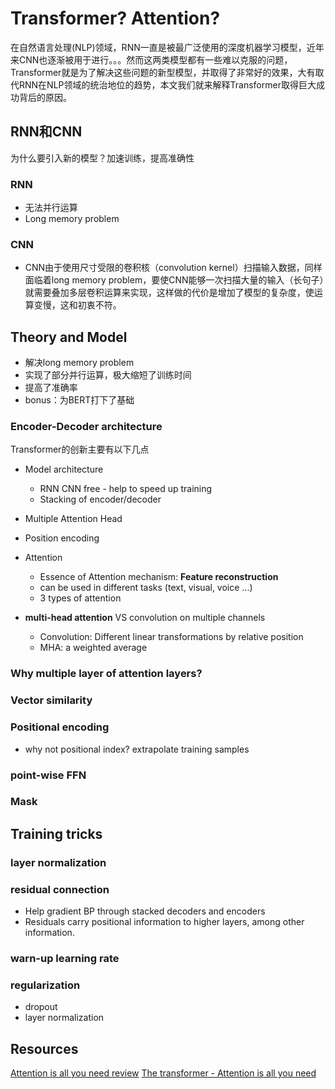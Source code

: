 # Transformer? Attention?
在自然语言处理(NLP)领域，RNN一直是被最广泛使用的深度机器学习模型，近年来CNN也逐渐被用于进行。。。然而这两类模型都有一些难以克服的问题，Transformer就是为了解决这些问题的新型模型，并取得了非常好的效果，大有取代RNN在NLP领域的统治地位的趋势，本文我们就来解释Transformer取得巨大成功背后的原因。

## RNN和CNN
为什么要引入新的模型？加速训练，提高准确性
### RNN
- 无法并行运算
- Long memory problem
### CNN
- CNN由于使用尺寸受限的卷积核（convolution kernel）扫描输入数据，同样面临着long memory problem，要使CNN能够一次扫描大量的输入（长句子）就需要叠加多层卷积运算来实现，这样做的代价是增加了模型的复杂度，使运算变慢，这和初衷不符。

## Theory and Model
- 解决long memory problem
- 实现了部分并行运算，极大缩短了训练时间
- 提高了准确率
- bonus：为BERT打下了基础
### Encoder-Decoder architecture
Transformer的创新主要有以下几点
- Model architecture
	- RNN CNN free - help to speed up training
	- Stacking of encoder/decoder
- Multiple Attention Head
- Position encoding
- Attention 
	- Essence of Attention mechanism: **Feature reconstruction**
	- can be used in different tasks (text, visual, voice ...)
	- 3 types of attention

- **multi-head attention** VS convolution on multiple channels
	- Convolution: Different linear transformations by relative position
	- MHA: a weighted average 
### Why multiple layer of attention layers?
### Vector similarity
### Positional encoding
- why not positional index? extrapolate training samples
### point-wise FFN
### Mask
## Training tricks
### layer normalization
### residual connection
- Help gradient BP through stacked decoders and encoders
- Residuals carry positional information to higher layers, among other information.
### warn-up learning rate
### regularization
- dropout
- layer normalization

## Resources
[Attention is all you need review]([https://ricardokleinklein.github.io/2017/11/16/Attention-is-all-you-need.html](https://ricardokleinklein.github.io/2017/11/16/Attention-is-all-you-need.html))
[The transformer - Attention is all you need]([https://mchromiak.github.io/articles/2017/Sep/12/Transformer-Attention-is-all-you-need/#.XTEl6ugzZPY](https://mchromiak.github.io/articles/2017/Sep/12/Transformer-Attention-is-all-you-need/#.XTEl6ugzZPY))
<!--stackedit_data:
eyJoaXN0b3J5IjpbLTc5NzUyNTU2NywtMzUwMDUzNzc3LC0xND
A5MDQwNDEzLDEwMDU3OTA0NTksLTEyMjQ5ODY5NjgsMTA3MzYw
ODAzOSwtMTQ4MjU0MzI1NCwxNDEwMjgyMTM2LC00NTkzMzEyNT
gsLTU2NzY3NTM1OCw2NTg5OTk3NDQsLTE4NjkxNzgyNiwxMzY5
NjM5ODQ0LC0xMTE0ODQxMjkyLDIxMjU2NDM2NTAsLTE0NjMxNT
M0MzcsLTIwMDczNTM3NDUsLTIyNzU0MTEyOSwtMTMxNTkxNTA1
LDEyMTkwMjMwMjFdfQ==
-->